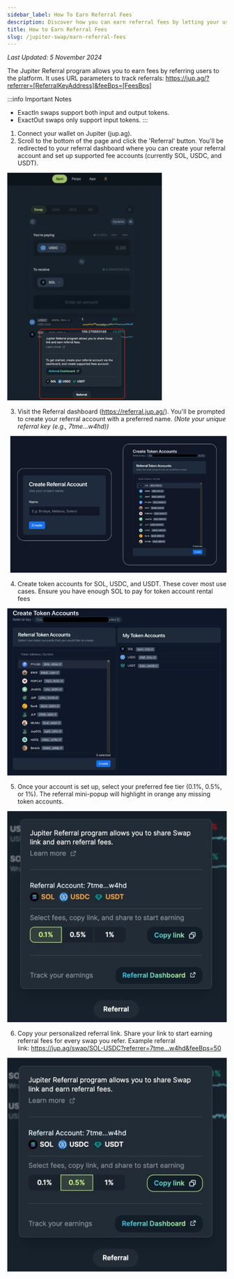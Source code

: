 ```yaml
---
sidebar_label: How To Earn Referral Fees
description: Discover how you can earn referral fees by letting your users swap via Jupiter on your platform.
title: How to Earn Referral Fees
slug: /jupiter-swap/earn-referral-fees
---
```



*Last Updated: 5 November 2024*

The Jupiter Referral program allows you to earn fees by referring users to the platform. It uses URL parameters to track referrals: https://jup.ag/?referrer=[ReferralKeyAddress]&feeBps=[FeesBps]

:::info Important Notes
- ExactIn swaps support both input and output tokens.
- ExactOut swaps only support input tokens.
:::

1. Connect your wallet on Jupiter (jup.ag). 
2. Scroll to the bottom of the page and click the 'Referral' button. You'll be redirected to your referral dashboard where you can create your referral account and set up supported fee accounts (currently SOL, USDC, and USDT).

![referral](../referral.png)

3. Visit the Referral dashboard (https://referral.jup.ag/). You'll be prompted to create your referral account with a preferred name. *(Note your unique referral key (e.g., 7tme...w4hd))*

![step-3-4](../step-3-4.png)

4. Create token accounts for SOL, USDC, and USDT. These cover most use cases. Ensure you have enough SOL to pay for token account rental fees

![step-4](../step-4.png)

5. Once your account is set up, select your preferred fee tier (0.1%, 0.5%, or 1%). The referral mini-popup will highlight in orange any missing token accounts.

![step-5](../step-5.png)

6. Copy your personalized referral link. Share your link to start earning referral fees for every swap you refer. Example referral link: https://jup.ag/swap/SOL-USDC?referrer=7tme...w4hd&feeBps=50

![step-6](../step-6.png)

